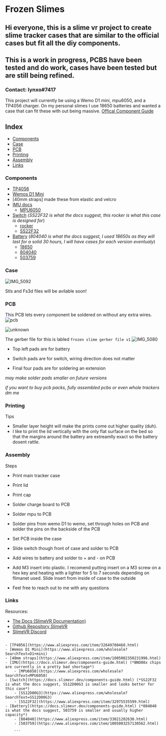 # Frozen Slimes 

## Hi everyone, this is a slime vr project to create slime tracker cases that are similar to the official cases but fit all the diy components.

## This is a work in progress, PCBS have been tested and do work, cases have been tested but are still being refined. 

### Contact: lynxo#7417

This project will currently be using a Wemo D1 mini, mpu6050, and a TP4056 charger. On my personal slimes I use 18650 batteries and wanted a case that can fit these with out being massive. [Offical Component Guide](https://docs.slimevr.dev/diy/components-guide.html)


## Index
- [Components](#Components)
- [Case](#Case)
- [PCB](#PCB)
- [Printing](#Printing)
- [Assembly](#Assembly)
- [Links](#Links)


### Components

    
- [TP4056](https://www.amazon.com/HiLetgo-Lithium-Battery-Charging-Protect/dp/B00LTQU2RK/ref=sr_1_3?crid=31BCDZYQGA5IU&keywords=TP4056&qid=1643591253&sprefix=tp4056%2Caps%2C124&sr=8-3)
- [Wemos D1 Mini](https://www.amazon.com/Organizer-ESP8266-Internet-Development-Compatible/dp/B081PX9YFV/ref=sr_1_3?crid=2FMF3NVYGOSPK&keywords=wemos+d1+mini&qid=1643591309&sprefix=wemos+d1+mini%2Caps%2C136&sr=8-3)
- [40mm straps] made these from elastic and velcro
- [IMU docs](https://docs.slimevr.dev/diy/components-guide.html)
    - [MPU6050](https://www.amazon.com/MPU-6050-Accelerometer-Gyroscope-Converter-Compatible/dp/B08TH9NH55/ref=sr_1_6?crid=1W65V3QJ27XN&keywords=mpu+6050&qid=1643591376&sprefix=mpu+6050%2Caps%2C136&sr=8-6)  
- [Switch](https://docs.slimevr.dev/diy/components-guide.htmll) (*SS22F32 is what the docs suggest, this rocker is what this case is designed for*)
    - [rocker](https://www.amazon.com/dp/B01N2U8PK0?psc=1&ref=ppx_yo2_dt_b_product_details)
    - [SS22F32](https://www.aliexpress.com/item/32975535599.html)
- [Battery](https://docs.slimevr.dev/diy/components-guide.html) (*804040 is what the docs suggest, I used 18650s as they will last for a solid 30 hours, I will have cases for each version eventualy*)
    - [18650](https://www.amazon.com/flashlights-Rechargable-universal-zoomable-resistant/dp/B089N1HS3Y/ref=sr_1_7?keywords=18650&qid=1643591647&sr=8-7)
    - [804040](https://www.aliexpress.com/item/33021202630.html)
    - [503759](https://www.aliexpress.com/item/1005003257130562.html)


### Case

![IMG_5092](https://user-images.githubusercontent.com/98719680/179154118-54a93cc8-1396-49c0-82b8-989af2cbaeec.jpg)

Stls and Fs3d files will be avilable soon!



### PCB 
This PCB lets every component be soldered on without any extra wires. 
![pcb](https://user-images.githubusercontent.com/98719680/151724886-2c5099e3-fb9f-46b9-8021-25dd6d12512c.png)


![unknown](https://user-images.githubusercontent.com/98719680/151725786-9f9a4075-871c-4021-ad3d-9da2e22d66e9.png)

The gerber file for this is labled ``` frozen slime gerber file v1 ```
![IMG_5080](https://user-images.githubusercontent.com/98719680/179153864-273dd1f5-f176-403c-97f8-0ed151fe021a.jpg)

- Top left pads are for battery

- Switch pads are for switch, wiring direction does not matter

- Final four pads are for soldering an extension

*may make solder pads smaller on future versions*


*if you want to buy pcb packs, fully assembled pcbs or even whole trackers dm me*


### Printing 
Tips
- Smaller layer height will make the prints come out higher quality (duh). 
- I like to print the lid vertically with the only flat surface on the bed so that the margins around the battery are extreamlly exact so the battery dosent rattle. 

### Assembly 
Steps 
- Print main tracker case
- Print lid 
- Print cap 

- Solder charge board to PCB
- Solder mpu to PCB 
- Solder pins from wemo D1 to wemo, set through holes on PCB and solder the pins on the backside of the PCB

- Set PCB inside the case 
- Slide switch though front of case and solder to PCB
- Add wires to battery and solder to + and - on PCB

- Add M3 insert into plastic. I recomend putting insert on a M3 screw on a hex key and heating with a lighter for 5 to 7 seconds depending on flimanet used. Slide insert from inside of case to the outside 
- Feel free to reach out to me with any questions 





### Links
Resources:
- [The Docs (SlimeVR Documentation)](https://docs.slimevr.dev/)
- [Github Repository SlimeVR](https://github.com/SlimeVR/)
- [SlimeVR Discord](https://discord.gg/SlimeVR)





```

- [TP4056](https://www.aliexpress.com/item/32649780468.html)
- [Wemos D1 Mini](https://www.aliexpress.com/wholesale?SearchText=D1+mini)
- [40mm straps](https://www.aliexpress.com/item/1005002350231996.html)
- [IMU](https://docs.slimevr.dev/components-guide.html) (*BNO08x chips are currently in a pretty bad shortage*)
    - [MPU6050](https://www.aliexpress.com/wholesale?SearchText=MPU6050)  
- [Switch](https://docs.slimevr.dev/components-guide.html) (*SS22F32 is what the docs suggest, SS12D00G3 is smaller and looks better for this case*)
    - [SS12D00G3](https://www.aliexpress.com/wholesale?SearchText=SS12D00G3)
    - [SS22F32](https://www.aliexpress.com/item/32975535599.html)
- [Battery](https://docs.slimevr.dev/components-guide.html) (*804040 is what the docs suggest, 503759 is smaller and usually higher capacity*)
    - [804040](https://www.aliexpress.com/item/33021202630.html)
    - [503759](https://www.aliexpress.com/item/1005003257130562.html)
    
    ```
